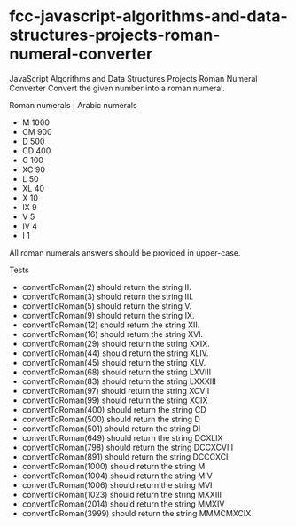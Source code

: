 # fcc-javascript-algorithms-and-data-structures-projects-roman-numeral-converter


JavaScript Algorithms and Data Structures Projects
Roman Numeral Converter
Convert the given number into a roman numeral.

Roman numerals |	Arabic numerals
- M	1000
- CM	900
- D	500
- CD	400
- C	100
- XC	90
- L	50
- XL	40
- X	10
- IX	9
- V	5
- IV	4
- I	1

All roman numerals answers should be provided in upper-case.

Tests

- convertToRoman(2) should return the string II.
- convertToRoman(3) should return the string III.
- convertToRoman(5) should return the string V.
- convertToRoman(9) should return the string IX.
- convertToRoman(12) should return the string XII.
- convertToRoman(16) should return the string XVI.
- convertToRoman(29) should return the string XXIX.
- convertToRoman(44) should return the string XLIV.
- convertToRoman(45) should return the string XLV.
- convertToRoman(68) should return the string LXVIII
- convertToRoman(83) should return the string LXXXIII
- convertToRoman(97) should return the string XCVII
- convertToRoman(99) should return the string XCIX
- convertToRoman(400) should return the string CD
- convertToRoman(500) should return the string D
- convertToRoman(501) should return the string DI
- convertToRoman(649) should return the string DCXLIX
- convertToRoman(798) should return the string DCCXCVIII
- convertToRoman(891) should return the string DCCCXCI
- convertToRoman(1000) should return the string M
- convertToRoman(1004) should return the string MIV
- convertToRoman(1006) should return the string MVI
- convertToRoman(1023) should return the string MXXIII
- convertToRoman(2014) should return the string MMXIV
- convertToRoman(3999) should return the string MMMCMXCIX
